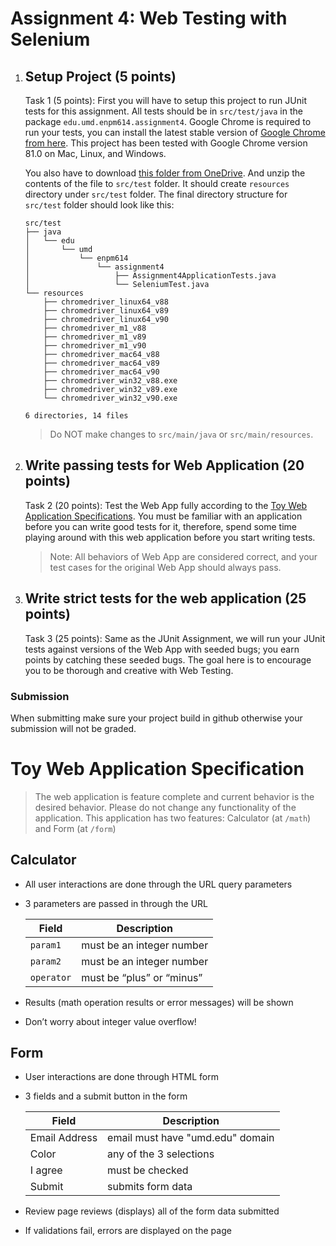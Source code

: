 # Assignment 4: Web Testing with Selenium 

1. ## Setup Project (5 points)
    Task 1 (5 points): First you will have to setup this project to run JUnit tests for this assignment. All tests should be in 
    `src/test/java` in the package `edu.umd.enpm614.assignment4`. Google Chrome is required to run your tests, you can 
    install the latest stable version of [Google Chrome from here](https://cloud.google.com/chrome-enterprise/browser/download/).
    This project has been tested with Google Chrome version 81.0 on Mac, Linux, and Windows.
    
    You also have to download [this folder from OneDrive](https://1drv.ms/u/s!Avykl7qyeBxhpC0zs4tfjhBcge6p?e=du1hUX).
    And unzip the contents of the file to `src/test` folder. It should create `resources` directory under `src/test` folder.
    The final directory structure for `src/test` folder should look like this: 
    ```
    src/test
    ├── java
    │   └── edu
    │       └── umd
    │           └── enpm614
    │               └── assignment4
    │                   ├── Assignment4ApplicationTests.java
    │                   └── SeleniumTest.java
    └── resources
        ├── chromedriver_linux64_v88
        ├── chromedriver_linux64_v89
        ├── chromedriver_linux64_v90
        ├── chromedriver_m1_v88
        ├── chromedriver_m1_v89
        ├── chromedriver_m1_v90
        ├── chromedriver_mac64_v88
        ├── chromedriver_mac64_v89
        ├── chromedriver_mac64_v90
        ├── chromedriver_win32_v88.exe
        ├── chromedriver_win32_v89.exe
        └── chromedriver_win32_v90.exe
    
    6 directories, 14 files
    ```
    
    > Do NOT make changes to `src/main/java` or `src/main/resources`. 
    
1. ## Write passing tests for Web Application (20 points)
    Task 2 (20 points): Test the Web App fully according to the 
    [Toy Web Application Specifications](#toy-web-application-specification). You must be 
    familiar with an application before you can write good tests for it, therefore, spend some time playing around 
    with this web application before you start writing tests. 
    > Note: All behaviors of Web App are considered correct, and your test cases for the original Web App 
      should always pass.
1. ## Write strict tests for the web application (25 points)
    Task 3 (25 points): Same as the JUnit Assignment, we will run your JUnit tests against versions of the Web App with
     seeded bugs; you earn points by catching these seeded bugs. The goal here is to encourage you to be thorough and 
     creative with Web Testing.
    
### Submission
When submitting make sure your project build in github otherwise your submission will not be graded.

# Toy Web Application Specification
> The web application is feature complete and current behavior is the desired behavior. Please do not change any
> functionality of the application. This application has two features: Calculator (at `/math`) and Form (at `/form`)

## Calculator
* All user interactions are done through the URL query parameters
* 3 parameters are passed in through the URL

    | Field | Description |
    | ----- | ----------- |
    | `param1` | must be an integer number |
    | `param2` | must be an integer number |
    | `operator` | must be “plus” or “minus” |
    
* Results (math operation results or error messages) will be shown
* Don’t worry about integer value overflow!

## Form
* User interactions are done through HTML form
* 3 fields and a submit button in the form
    
    | Field             | Description |
    | -----             | ----------- |
    | Email Address     | email must have "umd.edu" domain |
    | Color             | any of the 3 selections |
    | I agree		    | must be checked |
    | Submit            | submits form data |
* Review page reviews (displays) all of the form data submitted
* If validations fail, errors are displayed on the page

 
